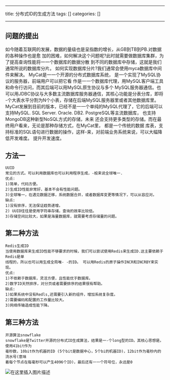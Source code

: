 
--- 
title:  分布式ID的生成方法 
tags: []
categories: [] 

---
## 问题的提出

如今随着互联网的发展，数据的量级也是呈指数的增长，从GB到TB到PB.对数据的各种操作也是愈 加的困难，如何解决这个问题呢?此时就需要做数据库集群，为了提高查询性能将一一个数据库的数据分散 到不同的数据库中存储，这就是我们通常所说的数据库分片。 如何实现数据库分片?我们通常会使用myca数据库中间件来解决。 MyCat是一一个开源的分布式数据库系统， 是一个实现了MySQL协议的服务器，前端用户可以把它看 作是一一个数据库代理，用MySQL客户端工具和命令行访问，而其后端可以用MySQL原生协议与多个 MySQL服务器通信。也可以用JDBC协议与大多数主流数据库服务器通信，其核心功能是分表分库，即将 -个大表水平分割为N个小表，存储在后端MySQL服务器里或者其他数据库里。 MyCat发展到目前的版本，已经不是一一个单纯的MySQL代理了，它的后端可以支持MySQL. SQL Server. Oracle. DB2. PostgreSQL等主流数据库， 也支持MongoDB这种新型NoSQL方式的存储，未来 还会支持更多类型的存储。而在最终用户看来，无论是那种存储方式，在MyCat里， 都是一个传统的数据 库表，支持标准的SQL语句进行数据的操作，这样-来，对前端业务系统来说，可以大幅降低开发难度。 提升开发速度。

## 方法一

```
UUID
常见的方式。可以利用数据库也可以利用程序生成，-般来说全球唯一.
优点:
1)简单，代码方便。
2)生成ID性能非常好，基本不会有性能问题。
3)全球唯一，在遇见数据迁移，系统数据合并，或者数据库变更等情况下，可以从容应对。
缺点:
1)没有排序，无法保证趋势递增。
2) UUID往往是使用字符串存储，查询的效率比较低。
3)存储空间比较大，如果是海量数据库，就需要考虑存储量的问题。

```

## 第二种方法

```
Redis生成ID
当使用数据库来生成ID性能不够要求的时候，我们可以尝试使用Redis来生成ID.这主要依赖于Redis是单
线程的，所以也可以用生成全局唯- -的ID。 可以用Redis的原子操作INCR和INCRBY来实现。
优点:
1)不依赖于数据库，灵活方便，且性能优于数据库。
2)数字ID天然排序，对分页或者需要排序的结果很有帮助。
缺点:
1)如果系统中没有Redls,还需要引入新的组件，增加系统复杂度。
2)需要编码和配置的工作量比较大。
3)网络传输造成性能下降。

```

## 第三种方法

```
开源算法snowflake
snowflake是Twitter开源的分布式ID生成算法，结果是一-个long型的ID。其核心思想是。使用41bit作为
毫秒数，10bit作为机器的ID (5个bit是数据中心，5个bi的机器ID)，12bit作为毫秒内的流水号(意味
着每个节点在每毫秒可以产生4096个ID)，最后还有一一个符号位，永远是0

```

<img src="https://img-blog.csdnimg.cn/daa83baeca0043a59e0365fe6de2ced3.png" alt="在这里插入图片描述">
